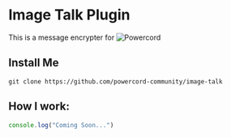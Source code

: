 # Image Talk Plugin
This is a message encrypter for ![Powercord](https://github.com/powercord-org/powercord)

## Install Me

```
git clone https://github.com/powercord-community/image-talk
```
## How I work:

```javascript
console.log("Coming Soon...")
```